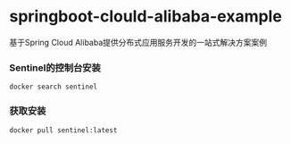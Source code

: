 # springboot-clould-alibaba-example
基于Spring Cloud Alibaba提供分布式应用服务开发的一站式解决方案案例
### Sentinel的控制台安装
    docker search sentinel
### 获取安装
    docker pull sentinel:latest